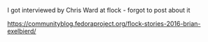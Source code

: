 I got interviewed by Chris Ward at flock - forgot to post about it

https://communityblog.fedoraproject.org/flock-stories-2016-brian-exelbierd/
